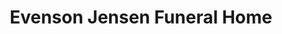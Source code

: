 ---
title: "Evenson Jensen Funeral Home"
url: /hettinger/evenson-jensen-funeral-home/
shop: funeral directors
---